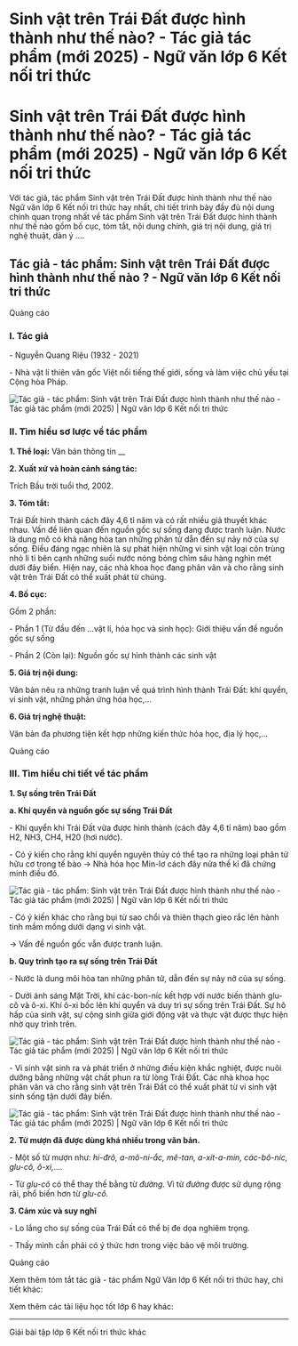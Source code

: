# Sinh vật trên Trái Đất được hình thành như thế nào? - Tác giả tác phẩm (mới 2025) - Ngữ văn lớp 6 Kết nối tri thức

# Sinh vật trên Trái Đất được hình thành như thế nào? - Tác giả tác phẩm (mới 2025) - Ngữ văn lớp 6 Kết nối tri thức

Với tác giả, tác phẩm Sinh vật trên Trái Đất được hình thành như thế nào Ngữ văn lớp 6 Kết nối tri thức hay nhất, chi tiết trình bày đầy đủ nội dung chính quan trọng nhất về tác phẩm Sinh vật trên Trái Đất được hình thành như thế nào gồm bố cục, tóm tắt, nội dung chính, giá trị nội dung, giá trị nghệ thuật, dàn ý ....

## Tác giả - tác phẩm: Sinh vật trên Trái Đất được hình thành như thế nào ? - Ngữ văn lớp 6 Kết nối tri thức

Quảng cáo

### **I. Tác giả**

\- Nguyễn Quang Riệu (1932 - 2021)

\- Nhà vật lí thiên văn gốc Việt nổi tiếng thế giới, sống và làm việc chủ yếu tại Cộng hòa Pháp.

![Tác giả - tác phẩm: Sinh vật trên Trái Đất được hình thành như thế nào - Tác giả tác phẩm \(mới 2025\) | Ngữ văn lớp 6 Kết nối tri thức](https://vietjack.com/soan-van-lop-6-kn/images/tac-gia-tac-pham-sinh-vat-tren-trai-dat-duoc-hinh-thanh-nhu-the-nao-76009.png)

### **II. Tìm hiểu sơ lược về tác phẩm**

**1\. Thể loại:** Văn bản thông tin __

**2\. Xuất xứ và hoàn cảnh sáng tác:**

Trích Bầu trời tuổi thơ, 2002.

**3\. Tóm tắt:**

Trái Đất hình thành cách đây 4,6 tỉ năm và có rất nhiều giả thuyết khác nhau. Vấn đề liên quan đến nguồn gốc sự sống đang được tranh luận. Nước là dung mô có khả năng hòa tan những phân tử dẫn đến sự nảy nở của sự sống. Điều đáng ngạc nhiên là sự phát hiện những vi sinh vật loại côn trùng nhỏ li ti bên cạnh những suối nước nóng bỏng chìm sâu hàng nghìn mét dưới đáy biển. Hiện nay, các nhà khoa học đang phân vân và cho rằng sinh vật trên Trái Đất có thể xuất phát từ chúng.

**4\. Bố cục:**

Gồm 2 phần: 

\- Phần 1 (Từ đầu đến …vật lí, hóa học và sinh học): Giới thiệu vấn đề nguồn gốc sự sống

\- Phần 2 (Còn lại): Nguồn gốc sự hình thành các sinh vật

**5\. Giá trị nội dung:**

Văn bản nêu ra những tranh luận về quá trình hình thành Trái Đất: khí quyển, vi sinh vật, những phản ứng hóa học,...

**6\. Giá trị nghệ thuật:**

Văn bản đa phương tiện kết hợp những kiến thức hóa học, địa lý học,...

Quảng cáo

### **III. Tìm hiểu chi tiết về tác phẩm**

**1\. Sự sống trên Trái Đất**

**a. Khí quyển và nguồn gốc sự sống Trái Đất**

\- Khí quyển khi Trái Đất vừa được hình thành (cách đây 4,6 tỉ năm) bao gồm H2, NH3, CH4, H20 (hơi nước).

\- Có ý kiến cho rằng khí quyển nguyên thủy có thể tạo ra những loại phân tử hữu cơ trong tế bào → Nhà hóa học Min-lơ cách đây nửa thế kỉ đã chứng minh điều đó.

![Tác giả - tác phẩm: Sinh vật trên Trái Đất được hình thành như thế nào - Tác giả tác phẩm \(mới 2025\) | Ngữ văn lớp 6 Kết nối tri thức](https://vietjack.com/soan-van-lop-6-kn/images/tac-gia-tac-pham-sinh-vat-tren-trai-dat-duoc-hinh-thanh-nhu-the-nao-76008.png)

\- Có ý kiến khác cho rằng bụi từ sao chổi và thiên thạch gieo rắc lên hành tinh mầm mống dưới dạng vi sinh vật.

→ Vấn đề nguồn gốc vẫn được tranh luận.

**b. Quy trình tạo ra sự sống trên Trái Đất**

\- Nước là dung môi hòa tan những phân tử, dẫn đến sự nảy nở của sự sống.

\- Dưới ánh sáng Mặt Trời, khí các-bon-níc kết hợp với nước biến thành glu-cô và ô-xi. Khí ô-xi bốc lên khí quyển và duy trì sự sống trên Trái Đất. Sự hô hấp của sinh vật, sự cộng sinh giữa giới động vật và thực vật được thực hiện nhờ quy trình trên.

![Tác giả - tác phẩm: Sinh vật trên Trái Đất được hình thành như thế nào - Tác giả tác phẩm \(mới 2025\) | Ngữ văn lớp 6 Kết nối tri thức](https://vietjack.com/soan-van-lop-6-kn/images/tac-gia-tac-pham-sinh-vat-tren-trai-dat-duoc-hinh-thanh-nhu-the-nao-76010.png)

  


\- Vi sinh vật sinh ra và phát triển ở những điều kiện khắc nghiệt, được nuôi dưỡng bằng những vật chất phun ra từ lòng Trái Đất. Các nhà khoa học phân vân và cho rằng sinh vật trên Trái Đất có thể xuất phát từ vi sinh vật sinh sống tận dưới đáy biển.

  


![Tác giả - tác phẩm: Sinh vật trên Trái Đất được hình thành như thế nào - Tác giả tác phẩm \(mới 2025\) | Ngữ văn lớp 6 Kết nối tri thức](https://vietjack.com/soan-van-lop-6-kn/images/tac-gia-tac-pham-sinh-vat-tren-trai-dat-duoc-hinh-thanh-nhu-the-nao-76007.png)

  


**2\. Từ mượn đã được dùng khá nhiều trong văn bản.**

\- Một số từ mượn như: _hi-đrô, a-mô-ni-ắc, mê-tan, a-xít-a-min, các-bô-níc, glu-cô, ô-xi,…._

\- Từ _glu-cô_ có thể thay thế bằng từ _đường._ Vì từ _đường_ được sử dụng rộng rãi, phổ biến hơn từ _glu-cô._

**3\. Cảm xúc và suy nghĩ**

\- Lo lắng cho sự sống của Trái Đất có thể bị đe dọa nghiêm trọng. 

\- Thấy mình cần phải có ý thức hơn trong việc bảo vệ môi trường. 

  


Quảng cáo

Xem thêm tóm tắt tác giả - tác phẩm Ngữ Văn lớp 6 Kết nối tri thức hay, chi tiết khác:

Xem thêm các tài liệu học tốt lớp 6 hay khác:

* * *

Giải bài tập lớp 6 Kết nối tri thức khác
